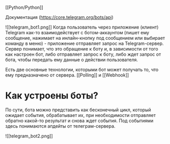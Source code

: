 [[Python/Python]]

 Документация (https://core.telegram.org/bots/api)

![[telegram_bot1.png]]
Когда пользователь через приложение (клиент) Telegram как-то взаимодействует с ботом-аккаунтом (пишет ему сообщение, нажимает на инлайн-кнопку под сообщением или выбирает команду в меню) - приложение отправляет запрос на Telegram-сервер. Сервер понимает, что это обращение к боту и, в зависимости от того как настроен бот, либо отправляет запрос к боту, либо ждет запрос от бота, чтобы передать ему данные о действии пользователя.

Есть две основные технологии, которыми бот может получать то, что ему предназначено от сервера. [[Polling]] и [[Webhook]]

# Как устроены боты?

По сути, бота можно представить как бесконечный цикл, который ожидает события, обрабатывает их, при необходимости отправляет обратно какой-то результат и снова ждет события. Под событиями здесь понимаются апдейты от телеграм-сервера.

![[telegram_bot2.png]]